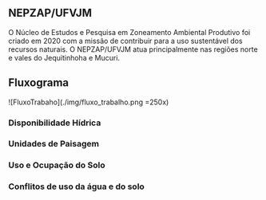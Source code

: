 ## NEPZAP/UFVJM

O Núcleo de Estudos e Pesquisa em Zoneamento Ambiental Produtivo foi criado em 2020 com a missão de contribuir para a uso sustentável dos recursos naturais. O NEPZAP/UFVJM atua principalmente nas regiões norte e vales do Jequitinhoha e Mucuri.

## Fluxograma

![FluxoTrabaho](./img/fluxo_trabalho.png =250x)

### Disponibilidade Hídrica

### Unidades de Paisagem

### Uso e Ocupação do Solo

### Conflitos de uso da água e do solo
